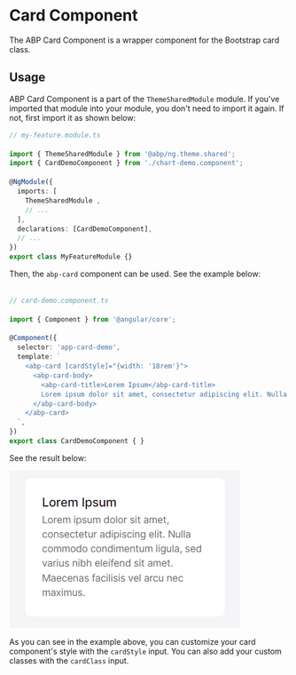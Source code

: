 # Card Component

The ABP Card Component is a wrapper component for the Bootstrap card class.

## Usage

ABP Card Component is a part of the `ThemeSharedModule` module. If you've imported that module into your module, you don't need to import it again. If not, first import it as shown below:

```ts
// my-feature.module.ts

import { ThemeSharedModule } from '@abp/ng.theme.shared';
import { CardDemoComponent } from './chart-demo.component';

@NgModule({
  imports: [
    ThemeSharedModule ,
    // ...
  ],
  declarations: [CardDemoComponent],
  // ...
})
export class MyFeatureModule {}

```

Then, the `abp-card` component can be used. See the example below:
```ts

// card-demo.component.ts

import { Component } from '@angular/core';

@Component({
  selector: 'app-card-demo',
  template: ` 
    <abp-card [cardStyle]="{width: '18rem'}">
      <abp-card-body>
        <abp-card-title>Lorem Ipsum</abp-card-title>
        Lorem ipsum dolor sit amet, consectetur adipiscing elit. Nulla commodo condimentum ligula, sed varius nibh eleifend sit amet. Maecenas facilisis vel arcu nec maximus.
      </abp-card-body>
    </abp-card> 
  `,
})
export class CardDemoComponent { }
```

See the result below:

![abp-card-component](./images/abp-card-component.png)

As you can see in the example above, you can customize your card component's style with the `cardStyle` input. You can also add your custom classes with the `cardClass` input.

